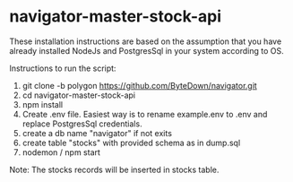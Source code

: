 # navigator-master-stock-api

These installation instructions are based on the assumption that you have already installed NodeJs and PostgresSql in your system according to OS.

Instructions to run the script:

1. git clone -b polygon https://github.com/ByteDown/navigator.git
2. cd navigator-master-stock-api
3. npm install
4. Create .env file. Easiest way is to rename example.env to .env and replace PostgresSql credentials.
5. create a db name "navigator" if not exits
6. create table "stocks" with provided schema as in dump.sql
7. nodemon / npm start

Note:
The stocks records will be inserted in stocks table.
